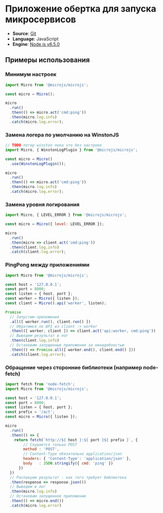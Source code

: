 # Приложение обертка для запуска микросервисов
* **Source**: [Git](https://gitlab.com/microjs/microjs.git)
* **Language**: JavaScript
* **Engine**: [Node.js v6.5.0](https://nodejs.org/dist/latest-v6.x/)

## Примеры использования

### Минимум настроек
```javascript
import Micro from '@microjs/microjs';

const micro = Micro();

micro
  .run()
  .then(() => micro.act('cmd:ping'))
  .then(micro.log.info)
  .catch(micro.log.error);
```

### Замена логера по умолчанию на WinstonJS
```javascript
// TODO логер winston пока что без настроек
import Micro, { WinstonLogPlugin } from '@microjs/microjs';

const micro = Micro()
  .use(WinstonLogPlugin());

micro
  .run()
  .then(() => micro.act('cmd:ping'))
  .then(micro.log.info)
  .catch(micro.log.error);
```

### Замена уровня логирования
```javascript
import Micro, { LEVEL_ERROR } from '@microjs/microjs';

const micro = Micro({ level: LEVEL_ERROR });

micro
  .run()
  .then(micro => client.act('cmd:ping'))
  .then(client.log.info)
  .catch(client.log.error);
```

### PingPong между приложениями
```javascript
import Micro from '@microjs/microjs';

const host = '127.0.0.1';
const port = 8000;
const listen = { host, port };
const worker = Micro({ listen });
const client = Micro().api('worker', listen);

Promise
  // Запустим приложения
  .all([ worker.run(), client.run() ])
  // Обратимся по API из client -> worker
  .then(([ worker, client ]) => client.act('api:worker, cmd:ping'))
  // Выведем результат в лог
  .then(client.log.info)
  // Остановим запущенные приложения за ненадобностью
  .then(() => Promise.all([ worker.end(), client.end() ]))
  .catch(client.log.error);
```

### Обращение через сторонние библиотеки (например node-fetch)
```javascript
import fetch from 'node-fetch';
import Micro from '@microjs/microjs';

const host = '127.0.0.1';
const port = 8000;
const listen = { host, port };
const prefix = '/act';
const micro = Micro({ listen });

micro
  .run()
  .then(() => {
    return fetch(`http://${ host }:${ port }${ prefix }`, {
        // Слушается только POST
        method : 'POST',
        // Content-Type обязательно application/json
        headers: { 'Content-Type': 'application/json' },
        body   : JSON.stringify({ cmd: 'ping' })
      })
  })
  // Распакуем результат - как того требует библиотека
  .then(response => response.json())
  // Выведем в лог
  .then(micro.log.info)
  // Остановим запущенное приложение
  .then(() => micro.end())
  .catch(micro.log.error)
```
